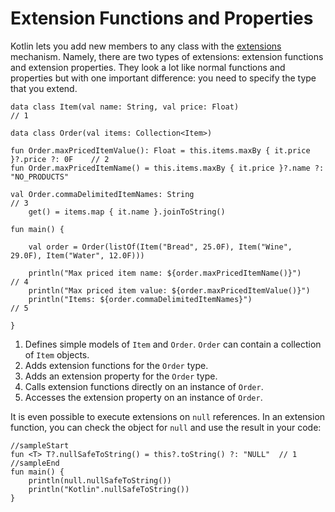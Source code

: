 # Extension Functions and Properties

Kotlin lets you add new members to any class with the [extensions](https://kotlinlang.org/docs/reference/extensions.html) mechanism. Namely, there are two types of extensions: extension functions and extension properties. They look a lot like normal functions and properties but with one important difference: you need to specify the type that you extend.

```run-kotlin
data class Item(val name: String, val price: Float)                                   // 1  

data class Order(val items: Collection<Item>)  

fun Order.maxPricedItemValue(): Float = this.items.maxBy { it.price }?.price ?: 0F    // 2  
fun Order.maxPricedItemName() = this.items.maxBy { it.price }?.name ?: "NO_PRODUCTS"

val Order.commaDelimitedItemNames: String                                             // 3
    get() = items.map { it.name }.joinToString()

fun main() {

    val order = Order(listOf(Item("Bread", 25.0F), Item("Wine", 29.0F), Item("Water", 12.0F)))
    
    println("Max priced item name: ${order.maxPricedItemName()}")                     // 4
    println("Max priced item value: ${order.maxPricedItemValue()}")
    println("Items: ${order.commaDelimitedItemNames}")                                // 5

}
```

1. Defines simple models of `Item` and `Order`. `Order` can contain a collection of `Item` objects.
2. Adds extension functions for the `Order` type.  
3. Adds an extension property for the `Order` type.
4. Calls extension functions directly on an instance of `Order`.
5. Accesses the extension property on an instance of `Order`.

It is even possible to execute extensions on `null` references. In an extension function, you can check the object for `null` and use the result in your code:

```run-kotlin
//sampleStart
fun <T> T?.nullSafeToString() = this?.toString() ?: "NULL"  // 1
//sampleEnd
fun main() {
    println(null.nullSafeToString())
    println("Kotlin".nullSafeToString())
}
```
